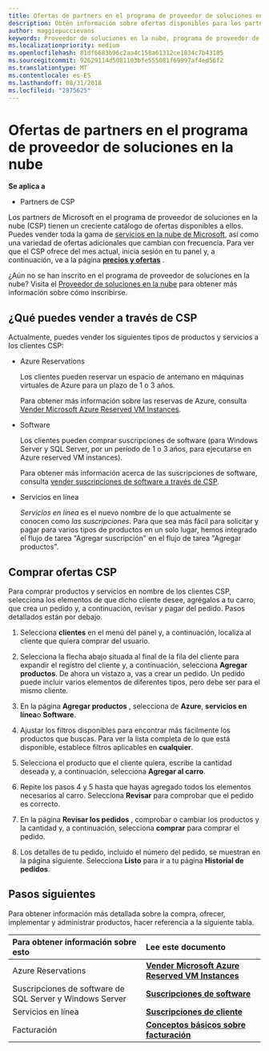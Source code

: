 ```yaml
---
title: Ofertas de partners en el programa de proveedor de soluciones en la nube | El centro de partners
description: Obtén información sobre ofertas disponibles para los partners que venden a través del programa de proveedor de soluciones en la nube.
author: maggiepuccievans
keywords: Proveedor de soluciones en la nube, programa de proveedor de soluciones en la nube, CSP, agregar un producto, vender a los clientes, ofertas de partners, ofertas CSP, servicios basados en la nube, Azure, Office 365, Dynamics, partner de CSP, vender en CSP, Azure RI, Azure reserved instancias de máquina virtual, Azure reservas, servicios en línea, software de suscripción, AHUB, SQL Server en Azure, Windows Server en Azure, suscripciones de cliente
ms.localizationpriority: medium
ms.openlocfilehash: 81df6683b96c2aa4c158a61312ce1834c7b43185
ms.sourcegitcommit: 92629114d5081103bfe555081f69997af4ed56f2
ms.translationtype: MT
ms.contentlocale: es-ES
ms.lasthandoff: 08/31/2018
ms.locfileid: "2875625"
---
```

# <a name="partner-offers-in-the-cloud-solution-provider-program"></a>Ofertas de partners en el programa de proveedor de soluciones en la nube 

**Se aplica a**

-  Partners de CSP

Los partners de Microsoft en el programa de proveedor de soluciones en la nube (CSP) tienen un creciente catálogo de ofertas disponibles a ellos. Puedes vender toda la gama de [servicios en la nube de Microsoft](https://partner.microsoft.com/cloud-solution-provider/products-and-services), así como una variedad de ofertas adicionales que cambian con frecuencia. Para ver que el CSP ofrece del mes actual, inicia sesión en tu panel y, a continuación, ve a la página [**precios y ofertas**](https://partnercenter.microsoft.com/pcv/sales) .  

¿Aún no se han inscrito en el programa de proveedor de soluciones en la nube? Visita el [Proveedor de soluciones en la nube](https://partner.microsoft.com/cloud-solution-provider) para obtener más información sobre cómo inscribirse. 

## <a name="what-you-can-sell-through-csp"></a>¿Qué puedes vender a través de CSP

Actualmente, puedes vender los siguientes tipos de productos y servicios a los clientes CSP:

- Azure Reservations<br> 

    Los clientes pueden reservar un espacio de antemano en máquinas virtuales de Azure para un plazo de 1 o 3 años.<br>
    
    Para obtener más información sobre las reservas de Azure, consulta [Vender Microsoft Azure Reserved VM Instances](azure-reservations.md).

- Software<br>

    Los clientes pueden comprar suscripciones de software (para Windows Server y SQL Server, por un período de 1 o 3 años, para ejecutarse en Azure reserved VM instances).<br>
 
  Para obtener más información acerca de las suscripciones de software, consulta [vender suscripciones de software a través de CSP](csp-software-subscriptions.md).  

- Servicios en línea<br>

     *Servicios en línea* es el nuevo nombre de lo que actualmente se conocen como *las suscripciones*. Para que sea más fácil para solicitar y pagar para varios tipos de productos en un solo lugar, hemos integrado el flujo de tarea "Agregar suscripción" en el flujo de tarea "Agregar productos". 

## <a name="buy-csp-offers"></a>Comprar ofertas CSP

Para comprar productos y servicios en nombre de los clientes CSP, selecciona los elementos de que dicho cliente desee, agrégalos a tu carro, que crea un pedido y, a continuación, revisar y pagar del pedido. Pasos detallados están por debajo.

1. Selecciona **clientes** en el menú del panel y, a continuación, localiza al cliente que quiera comprar del usuario. 

2. Selecciona la flecha abajo situada al final de la fila del cliente para expandir el registro del cliente y, a continuación, selecciona **Agregar productos**. De ahora un vistazo a, vas a crear un pedido. Un pedido puede incluir varios elementos de diferentes tipos, pero debe ser para el mismo cliente.

3. En la página **Agregar productos** , selecciona de **Azure**, **servicios en línea**o **Software**.

4. Ajustar los filtros disponibles para encontrar más fácilmente los productos que buscas. Para ver la lista completa de lo que está disponible, establece filtros aplicables en **cualquier**. 

5. Selecciona el producto que el cliente quiera, escribe la cantidad deseada y, a continuación, selecciona **Agregar al carro**.

6. Repite los pasos 4 y 5 hasta que hayas agregado todos los elementos necesarios al carro. Selecciona **Revisar** para comprobar que el pedido es correcto.  

7. En la página **Revisar los pedidos** , comprobar o cambiar los productos y la cantidad y, a continuación, selecciona **comprar** para comprar el pedido. 

8. Los detalles de tu pedido, incluido el número del pedido, se muestran en la página siguiente. Selecciona **Listo** para ir a tu página **Historial de pedidos**. 


## <a name="next-steps"></a>Pasos siguientes

Para obtener información más detallada sobre la compra, ofrecer, implementar y administrar productos, hacer referencia a la siguiente tabla.

|**Para obtener información sobre esto**   |**Lee este documento**   |
|:---------------------------|:--------------------|
|Azure Reservations |[**Vender Microsoft Azure Reserved VM Instances**]( https://docs.microsoft.com/en-us/partner-center/azure-reservations) |
|Suscripciones de software de SQL Server y Windows Server |[**Suscripciones de software**]( https://docs.microsoft.com/en-us/partner-center/csp-software-subscriptions) |
|Servicios en línea |[**Suscripciones de cliente**](https://docs.microsoft.com/en-us/partner-center/customer-subscriptions) |
|Facturación |[**Conceptos básicos sobre facturación**]( https://docs.microsoft.com/en-us/partner-center/billing-basics) |

